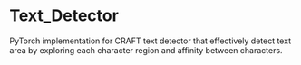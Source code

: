 # Text_Detector
PyTorch implementation for CRAFT text detector that effectively detect text area by exploring each character region and affinity between characters. 
